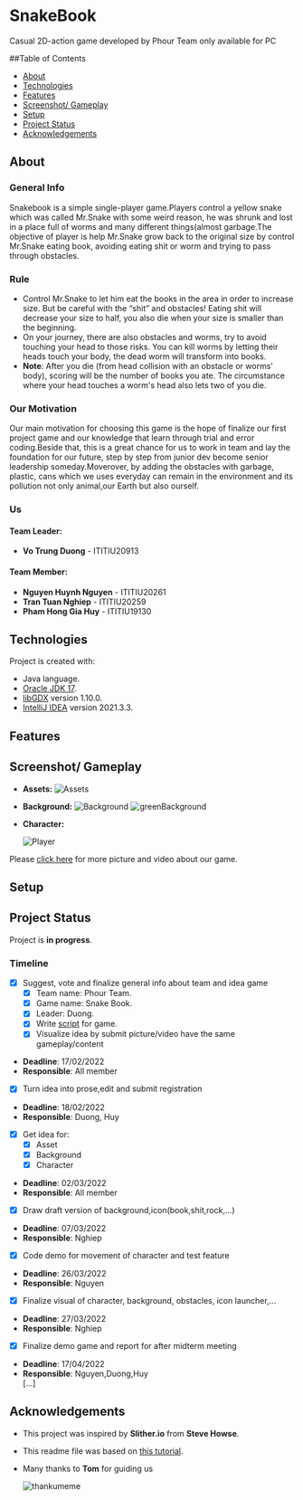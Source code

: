 # SnakeBook

Casual 2D-action game developed by Phour Team only available for PC  

##Table of Contents
 - [About](#About)
 - [Technologies](#technologies)
 - [Features](#features)
 - [Screenshot/ Gameplay](#screenshot/gameplay)
 - [Setup](#setup)
 - [Project Status](#project-status)
 - [Acknowledgements](#acknowledgements)

## About

### General Info

Snakebook is a simple single-player game.Players control
a yellow snake which was called Mr.Snake with some weird 
reason, he was shrunk and lost in a place full of worms
and many different things(almost garbage.The objective of player is help
Mr.Snake grow back to the original size by control Mr.Snake eating book,
avoiding eating shit or worm and trying to pass through obstacles.

### Rule
- Control Mr.Snake to let him eat the books in the area in order to increase size. But be careful with the “shit” and obstacles! Eating shit will decrease your size to half, you also die when your size is smaller than the beginning.
- On your journey, there are also obstacles and worms, try to avoid touching your head to those risks. You can kill worms by letting their heads touch your body, the dead worm will transform into books.
- **Note**: After you die (from head collision with an obstacle or worms’ body), scoring will be the number of books you ate. The circumstance where your head touches a worm's head also lets two of you die.

### Our Motivation

Our main motivation for choosing this game is the hope of finalize our first project game 
and our knowledge that learn through trial and error coding.Beside that, this is a great chance for us to work in team and lay the foundation for our future, 
step by step from junior dev become senior leadership someday.Moverover, by adding the obstacles with garbage, plastic, cans which we uses everyday can remain in the environment and its pollution not only animal,our Earth but also ourself.

### Us

#### Team Leader: 
- **Vo Trung Duong** - ITITIU20913

#### Team Member:
- **Nguyen Huynh Nguyen** - ITITIU20261
- **Tran Tuan Nghiep** - ITITIU20259
- **Pham Hong Gia Huy** - ITITIU19130

## Technologies

Project is created with:
- Java language. 
- [Oracle JDK 17](https://www.oracle.com/java/technologies/javase/jdk17-archive-downloads.html).
- [libGDX](https://libgdx.com/) version 1.10.0.
- [IntelliJ IDEA](https://www.jetbrains.com/idea/download/#section=windows) version 2021.3.3.

## Features

## Screenshot/ Gameplay
- **Assets:**
![Assets](https://user-images.githubusercontent.com/99232451/163297847-4cdc7bc1-f565-4f67-81e0-ee109fdbf6d1.png)
- __Background:__
  ![Background](https://user-images.githubusercontent.com/99232451/163298374-18ef7df4-ce45-401d-88fa-615fc6091c00.png)
  ![greenBackground](https://user-images.githubusercontent.com/99232451/163298408-2035c227-c92f-41af-b4b0-8351419fe9f1.jpg)
- **Character:**

  ![Player](https://user-images.githubusercontent.com/99232451/163298551-80c62d4a-27e2-4ec6-a32d-e10e41c73840.png)

Please [click here](https://drive.google.com/drive/folders/1hQIyvF_TvZX1Ip45ahoCsF6WobBCb5ii) for more picture and video about our game.
## Setup

## Project Status

Project is **in progress**.

### Timeline
- [x] Suggest, vote and finalize general info about team and idea game
   - [x] Team name: Phour Team.
   - [x] Game name: Snake Book.
   - [x] Leader: Duong.
   - [x] Write [script](https://docs.google.com/document/d/1FJOKV1lN9W3cDtp0pEo__c0X_kaR5Rzo6fZ2ROYyg8w/edit) for game.
   - [x] Visualize idea by submit picture/video have the same gameplay/content 
- **Deadline**: 17/02/2022
- **Responsible**: All member
- [x] Turn idea into prose,edit and submit registration
- **Deadline**: 18/02/2022
- **Responsible**: Duong, Huy 
- [x] Get idea for: 
  - [x] Asset
  - [x] Background
  - [x] Character
- **Deadline**: 02/03/2022
- **Responsible**: All member
- [x] Draw draft version of background,icon(book,shit,rock,...)
- **Deadline**: 07/03/2022
- **Responsible**: Nghiep
- [x] Code demo for movement of character and test feature
- **Deadline**: 26/03/2022
- **Responsible**: Nguyen
- [x] Finalize visual of character, background, obstacles, icon launcher,...
- **Deadline**: 27/03/2022
- **Responsible**: Nghiep
- [x] Finalize demo game and report for after midterm meeting
- **Deadline**: 17/04/2022
- **Responsible**: Nguyen,Duong,Huy\
[...]

## Acknowledgements
- This project was inspired by **Slither.io** from **Steve Howse**.
- This readme file was based on [this tutorial](https://bulldogjob.com/news/449-how-to-write-a-good-readme-for-your-github-project).
- Many thanks to **Tom** for guiding us

  ![thankumeme](https://user-images.githubusercontent.com/99232451/163300884-74f400b5-63ac-4997-b138-8d822bf38fdb.jpg)



